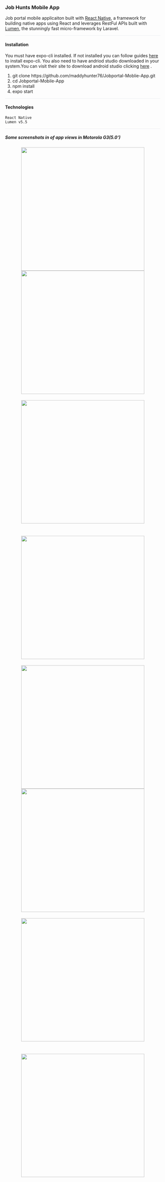 
### Job Hunts Mobile App

Job portal mobile applicaiton built with [React Native](https://github.com/facebook/react-native), a framework for building native apps using React and leverages RestFul APIs built with [Lumen](https://github.com/laravel/lumen), the stunningly fast micro-framework by Laravel.

<div style="border-bottom: 1px solid #eaecef"></div>

#### Installation
You must have expo-cli installed. If not installed you can follow guides [here](https://docs.expo.io/workflow/expo-cli/) to install expo-cli.
You also need to have andriod studio downloaded in your system.You can visit their site to download android studio clicking [here](https://developer.android.com/studio) .
<ol>
    <li>git clone https://github.com/maddyhunter76/Jobportal-Moblie-App.git</li>
    <li>cd Jobportal-Mobile-App </li>
    <li>npm install </li>
    <li>expo start</li>
</ol>

<div style="border-bottom: 1px solid #eaecef"></div>

#### Technologies
```
React Native 
Lumen v5.5
```

<div style="border-bottom: 1px solid #eaecef"></div>

##### Some screenshots in of app views in Motorola G3(5.0')  
<div style="display:flex; flex-wrap: wrap; flex-direction: row; justify-content: space-around; align-items: flex-start">
<img src="./assets/default-home.png" width="400" /> 
<img src="./assets/dark-home.png" width="400"/>
<img src="./assets/default-profile.png" width="400" style="margin:20px 0px"/>
<img src="./assets/dark-profile.png" width="400" style="margin:20px 0px"/>
<img src="./assets/profile-guest.png" width="400"/>
<img src="./assets/login.png" width="400"/>
<img src="./assets/search.png" width="400" style="margin:20px 0px"/>
<img src="./assets/loading.png" width="400" style="margin:20px 0px"/>
</div>
